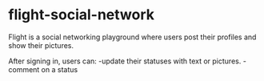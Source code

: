 flight-social-network
=====================

Flight is a social networking playground where users post their profiles and show their pictures.

After signing in, users can:
 -update their statuses with text or pictures.
 -comment on a status
